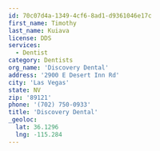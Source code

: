```yaml
---
id: 70c07d4a-1349-4cf6-8ad1-d9361046e17c
first_name: Timothy
last_name: Kuiava
license: DDS
services:
  - Dentist
category: Dentists
org_name: 'Discovery Dental'
address: '2900 E Desert Inn Rd'
city: 'Las Vegas'
state: NV
zip: '89121'
phone: '(702) 750-0933'
title: 'Discovery Dental'
_geoloc:
  lat: 36.1296
  lng: -115.284
---
```

